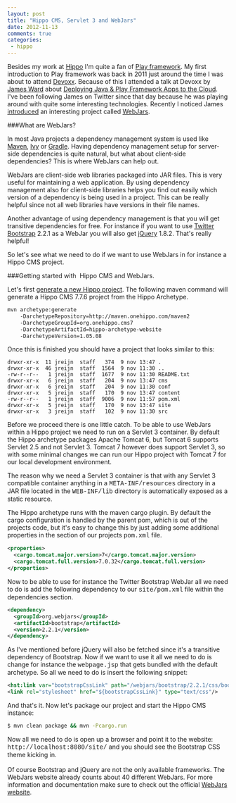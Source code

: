 ```yaml
---
layout: post
title: "Hippo CMS, Servlet 3 and WebJars"
date: 2012-11-13
comments: true
categories:
 - hippo
---
```


Besides my work at <a href="http://www.onhippo.com/" target="_blank">Hippo</a> I'm quite a fan of <a href="http://www.playframework.org/" target="_blank">Play framework</a>.
My first introduction to Play framework was back in 2011 just around the time I was about to attend <a href="http://www.devoxx.com/" target="_blank">Devoxx</a>.
Because of this I attended a talk at Devoxx by <a href="http://www.jamesward.com/" target="_blank">James Ward</a> about <a href="http://www.devoxx.com/pages/viewpage.action?pageId=5015973">Deploying Java &amp; Play Framework Apps to the Cloud</a>.
I've been following James on Twitter since that day because he was playing around with quite some interesting technologies.
Recently I noticed James <a href="http://www.jamesward.com/2012/10/31/webjars-officially-launched" target="_blank">introduced</a> an interesting project called <a href="http://www.webjars.org/" target="_blank">WebJars</a>.

###What are WebJars?

In most Java projects a dependency management system is used like <a href="http://maven.apache.org/" target="_blank">Maven</a>, <a href="http://ant.apache.org/ivy/" target="_blank">Ivy</a> or <a href="http://www.gradle.org/" target="_blank">Gradle</a>.
Having dependency management setup for server-side dependencies is quite natural, but what about client-side dependencies? This is where WebJars can help out.

WebJars are client-side web libraries packaged into JAR files. This is very useful for maintaining a web application.
By using dependency management also for client-side libraries helps you find out easily which version of a dependency is being used in a project.
This can be really helpful since not all web libraries have versions in their file names.

Another advantage of using dependency management is that you will get transitive dependencies for free.
For instance if you want to use <a href="http://twitter.github.com/bootstrap/" target="_blank">Twitter Bootstrap</a> 2.2.1 as a WebJar you will also get <a href="http://jquery.org/" target="_blank">jQuery</a> 1.8.2.
That's really helpful!

So let's see what we need to do if we want to use WebJars in for instance a Hippo CMS project.

###Getting started with&nbsp; Hippo CMS and WebJars.

Let's first <a href="http://www.onehippo.org/7_7/trails/developer-trail/hippo-baby-steps" target="_blank">generate a new Hippo project</a>. The following maven command will generate a Hippo CMS 7.7.6 project from the Hippo Archetype.

``` bash
mvn archetype:generate
    -DarchetypeRepository=http://maven.onehippo.com/maven2
    -DarchetypeGroupId=org.onehippo.cms7
    -DarchetypeArtifactId=hippo-archetype-website
    -DarchetypeVersion=1.05.08
```

Once this is finished you should have a project that looks similar to this:

```
drwxr-xr-x  11 jreijn  staff   374  9 nov 13:47 .
drwxr-xr-x  46 jreijn  staff  1564  9 nov 11:30 ..
-rw-r--r--   1 jreijn  staff  1677  9 nov 11:30 README.txt
drwxr-xr-x   6 jreijn  staff   204  9 nov 13:47 cms
drwxr-xr-x   6 jreijn  staff   204  9 nov 11:30 conf
drwxr-xr-x   5 jreijn  staff   170  9 nov 13:47 content
-rw-r--r--   1 jreijn  staff  9006  9 nov 11:57 pom.xml
drwxr-xr-x   5 jreijn  staff   170  9 nov 13:47 site
drwxr-xr-x   3 jreijn  staff   102  9 nov 11:30 src
```

Before we proceed there is one little catch. To be able to use WebJars within a Hippo project we need to run on a Servlet 3 container.
By default the Hippo archetype packages Apache Tomcat 6, but Tomcat 6 supports Servlet 2.5 and not Servlet 3.
Tomcat 7 however does support Servlet 3, so with some minimal changes we can run our Hippo project with Tomcat 7 for our local development environment.

The reason why we need a Servlet 3 container is that with any Servlet 3 compatible container anything in a <span style="font-family: &quot;Courier New&quot;,Courier,monospace;">META-INF/resources</span> directory in a JAR file located in the <span style="font-family: &quot;Courier New&quot;,Courier,monospace;">WEB-INF/lib</span> directory is automatically exposed as a static resource.

The Hippo archetype runs with the maven cargo plugin. By default the cargo configuration is handled by the parent pom, which is out of the projects code, but it's easy to change this by just adding some additional properties in the <span style="font-family: &quot;Courier New&quot;,Courier,monospace;"><properties></span> section of our projects <span style="font-family: &quot;Courier New&quot;,Courier,monospace;">pom.xml</span> file.

``` xml
<properties>
  <cargo.tomcat.major.version>7</cargo.tomcat.major.version>
  <cargo.tomcat.full.version>7.0.32</cargo.tomcat.full.version>
</properties>
```

Now to be able to use for instance the Twitter Bootstrap WebJar all we need to do is add the following dependency to our <span style="font-family: &quot;Courier New&quot;,Courier,monospace;">site/pom.xml</span> file within the dependencies section.&nbsp;

``` xml
<dependency>
  <groupId>org.webjars</groupId>
  <artifactId>bootstrap</artifactId>
  <version>2.2.1</version>
</dependency>
```

As I've mentioned before jQuery will also be fetched since it's a transitive dependency of Bootstrap.
Now if we want to use it all we need to do is change for instance the <span style="font-family: &quot;Courier New&quot;,Courier,monospace;">webpage.jsp</span> that gets bundled with the default archetype. So all we need to do is insert the following snippet:

``` xml
<hst:link var="bootstrapCssLink" path="/webjars/bootstrap/2.2.1/css/bootstrap.min.css"/>
<link rel="stylesheet" href="${bootstrapCssLink}" type="text/css"/>
```

And that's it. Now let's package our project and start the Hippo CMS instance:

``` bash
$ mvn clean package && mvn -Pcargo.run
```

Now all we need to do is open up a browser and point it to the website: <span style="font-family: &quot;Courier New&quot;,Courier,monospace;">http://localhost:8080/site/</span> and you should see the Bootstrap CSS theme kicking in.<br /><br />Of course Bootstrap and jQuery are not the only available frameworks. The WebJars website already counts about 40 different WebJars. For more information and documentation make sure to check out the official <a href="http://www.webjars.org/" target="_blank">WebJars website</a>.
